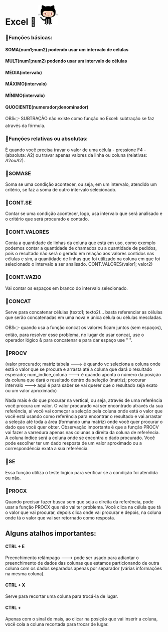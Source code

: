 # Excel 📅 ![alt text](image.png)

### 📌Funções básicas:

#### SOMA(num1;num2) podendo usar um intervalo de células
#### MULT(num1;num2) podendo usar um intervalo de células
#### MÉDIA(intervalo)
#### MÁXIMO(intervalo)
#### MÍNIMO(intervalo)
#### QUOCIENTE(numerador;denominador)

OBS👉 SUBTRAÇÃO não existe como função no Excel: subtração se faz através da fórmula.

### 📌Funções relativas ou absolutas:

É quando você precisa travar o valor de uma célula - pressione F4 - (absoluta: $A$2) ou travar apenas valores da linha ou coluna (relativas: $A2  ou  A$2).

### 📌SOMASE

Soma se uma condição acontecer, ou seja, em um intervalo, atendido um critério, se faz a soma de outro intervalo selecionado.

### 📌CONT.SE

Contar se uma condição acontecer, logo, usa intervalo que será analisado e o critério que será procurado e contado.

### 📌CONT.VALORES

Conta a quantidade de linhas da coluna que está em uso, como exemplo podemos contar a quantidade de chamados ou a quantidade de pedidos, pois o resultado não será o gerado em relação aos valores contidos nas células e sim, a quantidade de linhas que foi utilizado na coluna em que foi selecionado o intervalo a ser analisado. CONT.VALORES(valor1; valor2)

### 📌CONT.VAZIO

Vai contar os espaços em branco do intervalo selecionado.

### 📌CONCAT

Serve para concatenar células (texto1; texto2)... basta referenciar as células que serão concatenadas em uma nova e única célula ou células mescladas.

 OBS👉 quando usa a função concat os valores ficam juntos (sem espaços), então, para resolver esse problema, no lugar de usar concat, use o operador lógico & para concatenar e para dar espaço use " ".

### 📌PROCV

(valor procurado; matriz tabela ---> é quando vc seleciona a coluna onde está o valor que se procura e arrasta até a coluna que dará o resultado esperado; num_indice_coluna ---> é quando aponta o número da posição da coluna que dará o resultado dentro da seleção (matriz); procurar intervalo ---> aqui é para saber se vai querer que o resultado seja exato ou um valor aproximado)

Nada mais é do que procurar na vertical, ou seja, através de uma referência você procura um valor. O valor procurado vai ser encontrado através da sua referência, aí você vai começar a seleção pela coluna onde está o valor que você está usando como referência para encontrar o resultado e vai arrastar a seleção até toda a área (formando uma matriz) onde você quer procurar o dado que você quer obter. Observação importante é que a função PROCV vai fazer a varredura apenas nas colunas a direita da coluna de referência. A coluna índice será a coluna onde se encontra o dado procurado. Você pode escolher ter um dado resposta de um valor aproximado ou a correspondência exata a sua referência.

### 📌SE

Essa função utiliza o teste lógico para verificar se a condição foi atendida ou não. 

### 📌PROCX

Quando precisar fazer busca sem que seja a direita da referência, pode usar a função PROCX que não vai ter problema. Você clica na célula que tá o valor que vai procurar, depois clica onde vai procurar e depois, na coluna onde tá o valor que vai ser retornado como resposta.

## Alguns atalhos importantes:

#### CTRL + E
Preenchimento relâmpago ---> pode ser usado para adiantar o preenchimento de dados das colunas que estamos particionando de outra coluna com os dados separados apenas por separador (várias informações na mesma coluna).

#### CTRL + X
Serve para recortar uma coluna para trocá-la de lugar.

#### CTRL +
Apenas com o sinal de mais, ao clicar na posição que vai inserir a coluna, você cola a coluna recortada para trocar de lugar.

